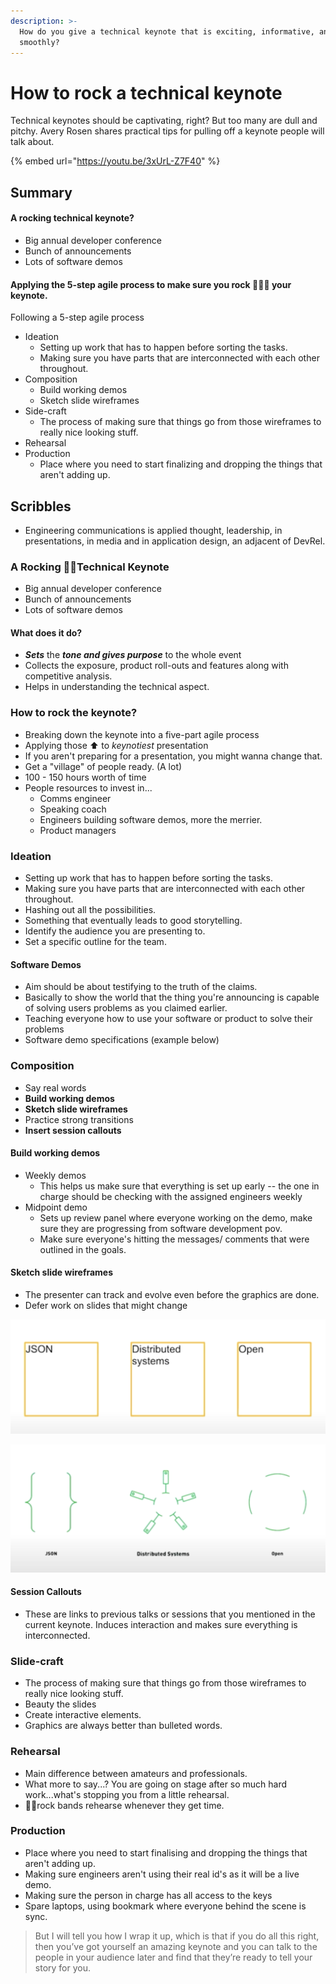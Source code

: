 ```yaml
---
description: >-
  How do you give a technical keynote that is exciting, informative, and runs
  smoothly?
---
```


# How to rock a technical keynote



Technical keynotes should be captivating, right? But too many are dull and pitchy. Avery Rosen shares practical tips for pulling off a keynote people will talk about.

{% embed url="https://youtu.be/3xUrL-Z7F40" %}

### 

## Summary

#### A rocking technical keynote? 

* Big annual developer conference
* Bunch of announcements 
* Lots of software demos

#### Applying the 5-step agile process to make sure you rock 🤘🏼🎸 your keynote.

Following a 5-step agile process

* Ideation
  * Setting up work that has to happen before sorting the tasks.
  * Making sure you have parts that are interconnected with each other throughout.
* Composition
  * Build working demos
  * Sketch slide wireframes
* Side-craft
  * The process of making sure that things go from those wireframes to really nice looking stuff.
* Rehearsal
* Production
  * Place where you need to start finalizing and dropping the things that aren't adding up.

## Scribbles

* Engineering communications is applied thought, leadership, in presentations, in media and in application design, an adjacent of DevRel.

### A Rocking 🤘🏼Technical Keynote

* Big annual developer conference
* Bunch of announcements 
* Lots of software demos

#### What does it do? 

* _**Sets**_ the _**tone and gives purpose**_ to the whole event
* Collects the exposure, product roll-outs and features along with competitive analysis. 
* Helps in understanding the technical aspect. 

### How to rock the keynote? 

* Breaking down the keynote into a five-part agile process
* Applying those ⬆️ to _keynotiest_ presentation
* If you aren't preparing for a presentation, you might wanna change that.
* Get a "village" of people ready. \(A lot\) 
* 100 - 150 hours worth of time
* People resources to invest in...
  * Comms engineer
  * Speaking coach 
  * Engineers building software demos, more the merrier. 
  * Product managers

### Ideation

* Setting up work that has to happen before sorting the tasks.
* Making sure you have parts that are interconnected with each other throughout.
* Hashing out all the possibilities. 
* Something that eventually leads to good storytelling. 
* Identify the audience you are presenting to.
* Set a specific outline for the team.

#### Software Demos

* Aim should be about testifying to the truth of the claims.
* Basically to show the world that the thing you're announcing is capable of solving users problems as you claimed earlier.
*  Teaching everyone how to use your software or product to solve their problems
* Software demo specifications \(example below\) 

### Composition

* Say real words
* **Build working demos**
* **Sketch slide wireframes**
* Practice strong transitions
* **Insert session callouts**

#### Build working demos

* Weekly demos
  * This helps us make sure that everything is set up early -- the one in charge should be checking with the assigned engineers weekly
* Midpoint demo
  * Sets up review panel where everyone working on the demo, make sure they are progressing from software development pov.
  * Make sure everyone's hitting the messages/ comments that were outlined in the goals.

#### **Sketch slide wireframes**

* The presenter can track and evolve even before the graphics are done.
* Defer work on slides that might change

![This &#x2B06;&#xFE0F; .... turns into &#x2B07;&#xFE0F;](../.gitbook/assets/image%20%2810%29.png)

![](../.gitbook/assets/image%20%288%29.png)

#### Session Callouts

* These are links to previous talks or sessions that you mentioned in the current keynote. Induces interaction and makes sure everything is interconnected. 



### Slide-craft

* The process of making sure that things go from those wireframes to really nice looking stuff.
* Beauty the slides
* Create interactive elements.
* Graphics are always better than bulleted words.

### Rehearsal

* Main difference between amateurs and professionals.
* What more to say...? You are going on stage after so much hard work...what's stopping you from a little rehearsal. 
* 🤘🏼rock bands rehearse whenever they get time. 

### Production

* Place where you need to start finalising and dropping the things that aren't adding up.
* Making sure engineers aren't using their real id's as it will be a live demo.
* Making sure the person in charge has all access to the keys
* Spare laptops, using bookmark where everyone behind the scene is sync.

> But I will tell you how I wrap it up, which is that if you do all this right, then you’ve got yourself an amazing keynote and you can talk to the people in your audience later and find that they’re ready to tell your story for you.

